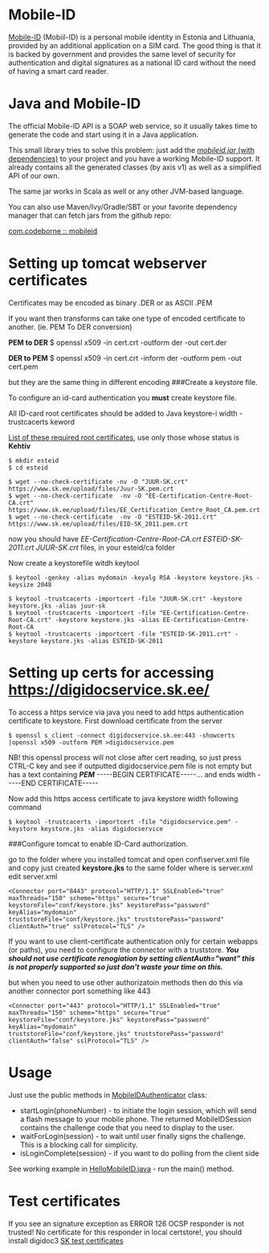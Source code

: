 Mobile-ID
=========

[Mobile-ID](http://www.id.ee/?id=10995&&langchange=1) (Mobiil-ID) is a personal mobile identity in Estonia and Lithuania,
provided by an additional application on a SIM card. The good thing is that it 
is backed by government and provides the same level of security for authentication 
and digital signatures as a national ID card without the need of having a smart card reader.

Java and Mobile-ID
==================

The official Mobile-ID API is a SOAP web service, so it usually takes time to generate the code and
start using it in a Java application.

This small library tries to solve this problem: just add the [*mobileid.jar* (with dependencies)](http://mvnrepository.com/artifact/com.codeborne)
to your project and you have a working Mobile-ID support. It already contains all the generated classes (by axis v1) as well as a simplified API of our own.

The same jar works in Scala as well or any other JVM-based language.

You can also use Maven/Ivy/Gradle/SBT or your favorite dependency manager that can fetch jars from the github repo:

  [com.codeborne :: mobileid](https://raw.github.com/llyys/mobileid/tree/master/mvn)


Setting up tomcat webserver certificates 
=====

Certificates may be encoded as binary .DER or as ASCII .PEM

If you want then transforms can take one type of encoded certificate to another. (ie. PEM To DER conversion)

**PEM to DER**
$ openssl x509 -in cert.crt -outform der -out cert.der

**DER to PEM**
$ openssl x509 -in cert.crt -inform der -outform pem -out cert.pem

but they are the same thing in different encoding
###Create a keystore file.

To configure an id-card authentication you **must** create keystore file. 

All ID-card root certificates should be added to Java keystore-i width -trustcacerts keword

[List of these required root certificates](https://www.sk.ee/Repositoorium/SK-sertifikaadid/juursertifikaadid), use only those whose status is **Kehtiv**

    $ mkdir esteid
    $ cd esteid
    
    $ wget --no-check-certificate -nv -O "JUUR-SK.crt" https://www.sk.ee/upload/files/Juur-SK.pem.crt
    $ wget --no-check-certificate  -nv -O "EE-Certification-Centre-Root-CA.crt" https://www.sk.ee/upload/files/EE_Certification_Centre_Root_CA.pem.crt    
    $ wget --no-check-certificate  -nv -O "ESTEID-SK-2011.crt" https://www.sk.ee/upload/files/EID-SK_2011.pem.crt
    

now you should have *EE-Certification-Centre-Root-CA.crt ESTEID-SK-2011.crt JUUR-SK.crt*
files, in your esteid/ca folder

Now create a keystorefile witdh keytool 

    $ keytool -genkey -alias mydomain -keyalg RSA -keystore keystore.jks -keysize 2048
        
    $ keytool -trustcacerts -importcert -file "JUUR-SK.crt" -keystore keystore.jks -alias juur-sk
    $ keytool -trustcacerts -importcert -file "EE-Certification-Centre-Root-CA.crt" -keystore keystore.jks -alias EE-Certification-Centre-Root-CA
    $ keytool -trustcacerts -importcert -file "ESTEID-SK-2011.crt" -keystore keystore.jks -alias ESTEID-SK-2011

Setting up certs for accessing https://digidocservice.sk.ee/
=====

To access a https service via java you need to add https authentication certificate to keystore. 
First download certificate from the server

    $ openssl s_client -connect digidocservice.sk.ee:443 -showcerts |openssl x509 -outform PEM >digidocservice.pem
NB! this openssl process will not close after cert reading, so just press CTRL-C key and see if outputted digidocservice.pem file is not empty but 
has a text containing ***PEM*** -----BEGIN CERTIFICATE-----... and ends width -----END CERTIFICATE-----

Now add this https access certificate to java keystore width following command 

    $ keytool -trustcacerts -importcert -file "digidocservice.pem" -keystore keystore.jks -alias digidocservice


###Configure tomcat to enable ID-Card authorization.

go to the folder where you installed tomcat and open conf\server.xml file and copy just created **keystore.jks** to the same folder where is server.xml
edit server.xml 

     
    <Connector port="8443" protocol="HTTP/1.1" SSLEnabled="true" 
    maxThreads="150" scheme="https" secure="true" 
    keystoreFile="conf/keystore.jks" keystorePass="password" keyAlias="mydomain" 
    truststoreFile="conf/keystore.jks" truststorePass="password" 
    clientAuth="true" sslProtocol="TLS" /> 

If you want to use client-certificate authentication only for certain webapps (or paths), you need to configure the connector with a truststore.
***You should not use certificate renogiation by setting clientAuth="want" this is not properly supported so just don't waste your time on this.***

but when you need to use other authorizatoin methods then do this via another connector port something like 443

    <Connector port="443" protocol="HTTP/1.1" SSLEnabled="true" 
    maxThreads="150" scheme="https" secure="true" 
    keystoreFile="conf/keystore.jks" keystorePass="password" keyAlias="mydomain" 
    truststoreFile="conf/keystore.jks" truststorePass="password" 
    clientAuth="false" sslProtocol="TLS" /> 


Usage
=====

Just use the public methods in [MobileIDAuthenticator](http://github.com/codeborne/mobileid/blob/master/src/com/codeborne/security/mobileid/MobileIDAuthenticator.java) class:

* startLogin(phoneNumber) - to initiate the login session, which will send a flash message to your mobile phone. The returned MobileIDSession contains the challenge code that you need to display to the user.
* waitForLogin(session) - to wait until user finally signs the challenge. This is a blocking call for simplicity.
* isLoginComplete(session) - if you want to do polling from the client side

See working example in [HelloMobileID.java](http://github.com/codeborne/mobileid/blob/master/test/com/codeborne/security/mobileid/HelloMobileID.java) - run the main() method.

Test certificates
=================
If you see an signature exception as ERROR 126 OCSP responder is not trusted! No certificate for this responder in local certstore!, 
you should install digidoc3 [SK test certificates](https://installer.id.ee/media/windows/Eesti_ID_kaart_testsertifikaadid.msi)